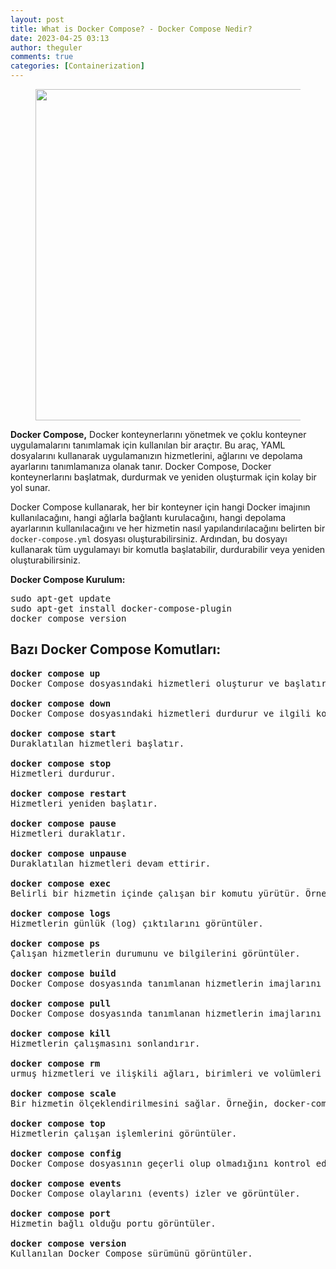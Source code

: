 ```yaml
---
layout: post
title: What is Docker Compose? - Docker Compose Nedir?
date: 2023-04-25 03:13
author: theguler
comments: true
categories: [Containerization]
---
```

<!-- wp:image {"id":11300,"width":"530px","height":"auto","aspectRatio":"2.089820359281437","sizeSlug":"large","linkDestination":"none"} -->
<figure class="wp-block-image size-large is-resized"><img src="https://theguler.wordpress.com/wp-content/uploads/2024/04/composes.jpg?w=1024" alt="" class="wp-image-11300" style="aspect-ratio:2.089820359281437;width:530px;height:auto" /></figure>
<!-- /wp:image -->

<!-- wp:paragraph -->
<p><strong>Docker Compose,</strong> Docker konteynerlarını yönetmek ve çoklu konteyner uygulamalarını tanımlamak için kullanılan bir araçtır. Bu araç, YAML dosyalarını kullanarak uygulamanızın hizmetlerini, ağlarını ve depolama ayarlarını tanımlamanıza olanak tanır. Docker Compose, Docker konteynerlarını başlatmak, durdurmak ve yeniden oluşturmak için kolay bir yol sunar.</p>
<!-- /wp:paragraph -->

<!-- wp:paragraph -->
<p>Docker Compose kullanarak, her bir konteyner için hangi Docker imajının kullanılacağını, hangi ağlarla bağlantı kurulacağını, hangi depolama ayarlarının kullanılacağını ve her hizmetin nasıl yapılandırılacağını belirten bir <code>docker-compose.yml</code> dosyası oluşturabilirsiniz. Ardından, bu dosyayı kullanarak tüm uygulamayı bir komutla başlatabilir, durdurabilir veya yeniden oluşturabilirsiniz.</p>
<!-- /wp:paragraph -->

<!-- wp:paragraph -->
<p><strong>Docker Compose Kurulum:</strong></p>
<!-- /wp:paragraph -->

<!-- wp:preformatted -->
<pre class="wp-block-preformatted">sudo apt-get update<br>sudo apt-get install docker-compose-plugin<br>docker compose version</pre>
<!-- /wp:preformatted -->

<!-- wp:heading -->
<h2 class="wp-block-heading"><strong>Bazı Docker Compose Komutları:</strong></h2>
<!-- /wp:heading -->

<!-- wp:preformatted -->
<pre class="wp-block-preformatted"><strong>docker compose up</strong><br>Docker Compose dosyasındaki hizmetleri oluşturur ve başlatır. Eğer belirtilen hizmetler zaten varsa, sadece başlatılırlar. <strong>-d</strong> (detach) bayrağı kullanılarak hizmetler arka planda başlatılabilir.<br><strong><br>docker compose down</strong><br>Docker Compose dosyasındaki hizmetleri durdurur ve ilgili konteynerleri siler. Ayrıca, ilişkili ağları ve birimleri de kaldırır. Konteynerlerin durumunu ve verilerini korumak için -v (volumes) bayrağı kullanılabilir.<br><br><strong>docker compose start</strong><br>Duraklatılan hizmetleri başlatır.<br><br><strong>docker compose stop</strong><br>Hizmetleri durdurur.<br><br><strong>docker compose restart</strong><br>Hizmetleri yeniden başlatır.<br><br><strong>docker compose pause</strong><br>Hizmetleri duraklatır.<br><br><strong>docker compose unpause</strong><br>Duraklatılan hizmetleri devam ettirir.<br><br><strong>docker compose exec</strong><br>Belirli bir hizmetin içinde çalışan bir komutu yürütür. Örneğin, docker-compose exec &lt;hizmet-adı&gt; &lt;komut&gt; şeklinde kullanılır.<br><br><strong>docker compose logs</strong><br>Hizmetlerin günlük (log) çıktılarını görüntüler.<br><br><strong>docker compose ps</strong><br>Çalışan hizmetlerin durumunu ve bilgilerini görüntüler.<br><br><strong>docker compose build</strong><br>Docker Compose dosyasında tanımlanan hizmetlerin imajlarını oluşturur. Bu komut, Dockerfile dosyalarını temel alarak imajları oluşturur.<br><br><strong>docker compose pull</strong><br>Docker Compose dosyasında tanımlanan hizmetlerin imajlarını Docker Hub veya belirtilen bir imaj deposundan indirir.<br><br><strong>docker compose kill</strong><br>Hizmetlerin çalışmasını sonlandırır.<br><br><strong>docker compose rm</strong><br>urmuş hizmetleri ve ilişkili ağları, birimleri ve volümleri kaldırır.<br><br><strong>docker compose scale</strong><br>Bir hizmetin ölçeklendirilmesini sağlar. Örneğin, docker-compose scale &lt;hizmet-adı&gt;=&lt;numara&gt; şeklinde kullanılır.<br><br><strong>docker compose top</strong><br>Hizmetlerin çalışan işlemlerini görüntüler.<br><br><strong>docker compose config</strong><br>Docker Compose dosyasının geçerli olup olmadığını kontrol eder ve yapılandırma detaylarını görüntüler.<br><br><strong>docker compose events</strong><br>Docker Compose olaylarını (events) izler ve görüntüler.<br><br><strong>docker compose port</strong><br>Hizmetin bağlı olduğu portu görüntüler.<br><br><strong>docker compose version</strong><br>Kullanılan Docker Compose sürümünü görüntüler.</pre>
<!-- /wp:preformatted -->
